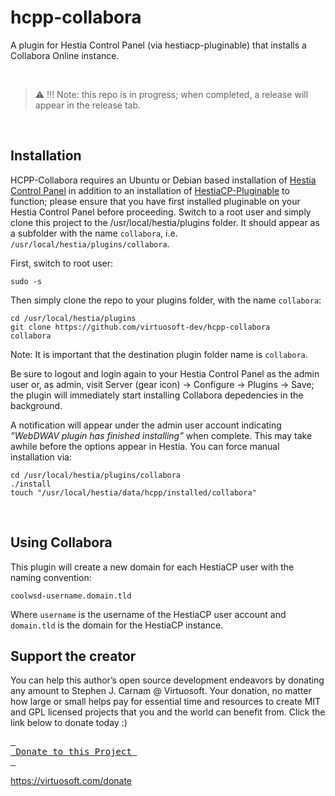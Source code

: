 # hcpp-collabora
A plugin for Hestia Control Panel (via hestiacp-pluginable) that installs a Collabora Online instance. 


&nbsp;
 > :warning: !!! Note: this repo is in progress; when completed, a release will appear in the release tab.
 
&nbsp;
## Installation
HCPP-Collabora requires an Ubuntu or Debian based installation of [Hestia Control Panel](https://hestiacp.com) in addition to an installation of [HestiaCP-Pluginable](https://github.com/virtuosoft-dev/hestiacp-pluginable) to function; please ensure that you have first installed pluginable on your Hestia Control Panel before proceeding. Switch to a root user and simply clone this project to the /usr/local/hestia/plugins folder. It should appear as a subfolder with the name `collabora`, i.e. `/usr/local/hestia/plugins/collabora`.

First, switch to root user:
```
sudo -s
```

Then simply clone the repo to your plugins folder, with the name `collabora`:

```
cd /usr/local/hestia/plugins
git clone https://github.com/virtuosoft-dev/hcpp-collabora
collabora
```

Note: It is important that the destination plugin folder name is `collabora`.


Be sure to logout and login again to your Hestia Control Panel as the admin user or, as admin, visit Server (gear icon) -> Configure -> Plugins -> Save; the plugin will immediately start installing Collabora depedencies in the background. 

A notification will appear under the admin user account indicating *”WebDWAV plugin has finished installing”* when complete. This may take awhile before the options appear in Hestia. You can force manual installation via:

```
cd /usr/local/hestia/plugins/collabora
./install
touch "/usr/local/hestia/data/hcpp/installed/collabora"
```

&nbsp;
## Using Collabora
This plugin will create a new domain for each HestiaCP user with the naming convention:

```
coolwsd-username.domain.tld
```

Where `username` is the username of the HestiaCP user account and `domain.tld` is the domain for the HestiaCP instance.

## Support the creator
You can help this author’s open source development endeavors by donating any amount to Stephen J. Carnam @ Virtuosoft. Your donation, no matter how large or small helps pay for essential time and resources to create MIT and GPL licensed projects that you and the world can benefit from. Click the link below to donate today :)
<div>
         

[<kbd> <br> Donate to this Project <br> </kbd>][KBD]


</div>


<!-------------------------->

[KBD]: https://virtuosoft.com/donate

https://virtuosoft.com/donate
